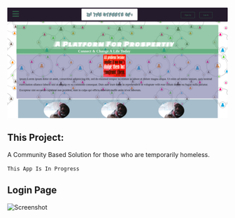![ In The Streets Of: Boston ](https://github.com/KMedinaTheDev/ResilientCodersFinalProject/blob/master/public/images/ITS02.png)

## This Project:

A Community Based Solution for those who are temporarily homeless.

 `This App Is In Progress`


## Login Page

![Screenshot](images/it-so-login.png)

